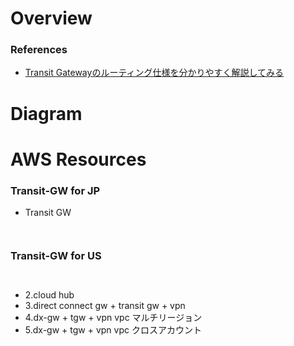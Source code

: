 # Overview

### References
- [Transit Gatewayのルーティング仕様を分かりやすく解説してみる](https://blog.serverworks.co.jp/tech/2020/06/30/transit-gateway-routing/)

# Diagram

# AWS Resources
### Transit-GW for JP
- Transit GW
```terraform
```

```terraform
```

### Transit-GW for US

```terraform
```

```terraform
```


- 2.cloud hub
- 3.direct connect gw + transit gw + vpn
- 4.dx-gw + tgw + vpn vpc マルチリージョン
- 5.dx-gw + tgw + vpn vpc クロスアカウント
